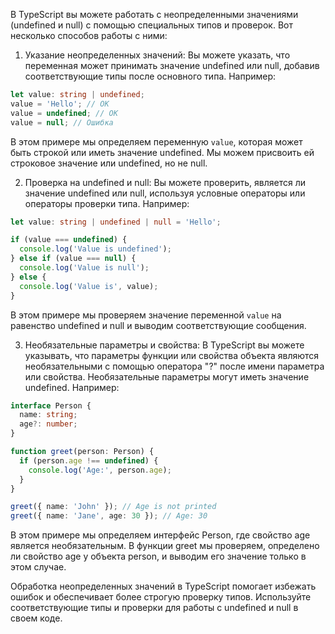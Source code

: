 В TypeScript вы можете работать с неопределенными значениями (undefined и null) с помощью специальных типов и проверок. Вот несколько способов работы с ними:

1. Указание неопределенных значений:
Вы можете указать, что переменная может принимать значение undefined или null, добавив соответствующие типы после основного типа. Например:

```typescript
let value: string | undefined;
value = 'Hello'; // OK
value = undefined; // OK
value = null; // Ошибка
```
В этом примере мы определяем переменную `value`, которая может быть строкой или иметь значение undefined. Мы можем присвоить ей строковое значение или undefined, но не null.

2. Проверка на undefined и null:
Вы можете проверить, является ли значение undefined или null, используя условные операторы или операторы проверки типа. Например:

```typescript
let value: string | undefined | null = 'Hello';

if (value === undefined) {
  console.log('Value is undefined');
} else if (value === null) {
  console.log('Value is null');
} else {
  console.log('Value is', value);
}
```
В этом примере мы проверяем значение переменной `value` на равенство undefined и null и выводим соответствующие сообщения.

3. Необязательные параметры и свойства:
В TypeScript вы можете указывать, что параметры функции или свойства объекта являются необязательными с помощью оператора "?" после имени параметра или свойства. Необязательные параметры могут иметь значение undefined. Например:

```typescript
interface Person {
  name: string;
  age?: number;
}

function greet(person: Person) {
  if (person.age !== undefined) {
    console.log('Age:', person.age);
  }
}

greet({ name: 'John' }); // Age is not printed
greet({ name: 'Jane', age: 30 }); // Age: 30
```
В этом примере мы определяем интерфейс Person, где свойство age является необязательным. В функции greet мы проверяем, определено ли свойство age у объекта person, и выводим его значение только в этом случае.

Обработка неопределенных значений в TypeScript помогает избежать ошибок и обеспечивает более строгую проверку типов. Используйте соответствующие типы и проверки для работы с undefined и null в своем коде.